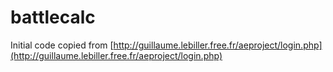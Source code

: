 # battlecalc

Initial code copied from [http://guillaume.lebiller.free.fr/aeproject/login.php](http://guillaume.lebiller.free.fr/aeproject/login.php)
